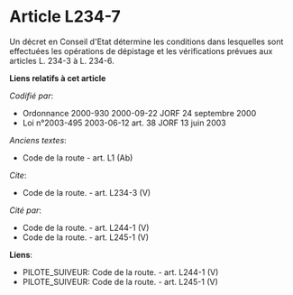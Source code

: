 # Article L234-7

Un décret en Conseil d'Etat détermine les conditions dans lesquelles sont effectuées les opérations de dépistage et les
vérifications prévues aux articles L. 234-3 à L. 234-6.

**Liens relatifs à cet article**

_Codifié par_:

  - Ordonnance 2000-930 2000-09-22 JORF 24 septembre 2000
  - Loi n°2003-495 2003-06-12 art. 38 JORF 13 juin 2003

_Anciens textes_:

  - Code de la route - art. L1 (Ab)

_Cite_:

  - Code de la route. - art. L234-3 (V)

_Cité par_:

  - Code de la route. - art. L244-1 (V)
  - Code de la route. - art. L245-1 (V)

**Liens**:

  - PILOTE_SUIVEUR: Code de la route. - art. L244-1 (V)
  - PILOTE_SUIVEUR: Code de la route. - art. L245-1 (V)
